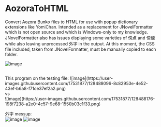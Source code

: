 # AozoraToHTML
Convert Aozora Bunko files to HTML for use with popup dictionary extensions like YomiChan. Intended as a replacement for JNovelFormatter which is not open source and which is Windows-only to my knowledge. JNovelFormatter also has issues displaying some varieties of 傍点 and 傍線 while also leaving unprocessed 外字 in the output. At this moment, the CSS file included, taken from JNovelFormatter, must be manually copied to each folder.

![image](https://user-images.githubusercontent.com/17531877/128487095-004dc9f8-00bf-4843-8970-f2c20e9dd930.png)

<br />
This program on the testing file:
![image](https://user-images.githubusercontent.com/17531877/128488096-8c82953e-4e52-43ef-b6a8-f71ce37ef2a2.png)<br />
vs <br />
![image](https://user-images.githubusercontent.com/17531877/128488176-198f7238-a2e0-4c57-9e68-1550b03c1f33.png)

外字 messup: <br />
![image](https://user-images.githubusercontent.com/17531877/128487997-a151aa05-e16f-4cb3-ad70-43102989744d.png)
![image](https://user-images.githubusercontent.com/17531877/128487946-794f84e6-7809-419b-86c7-1d6fda483661.png)

